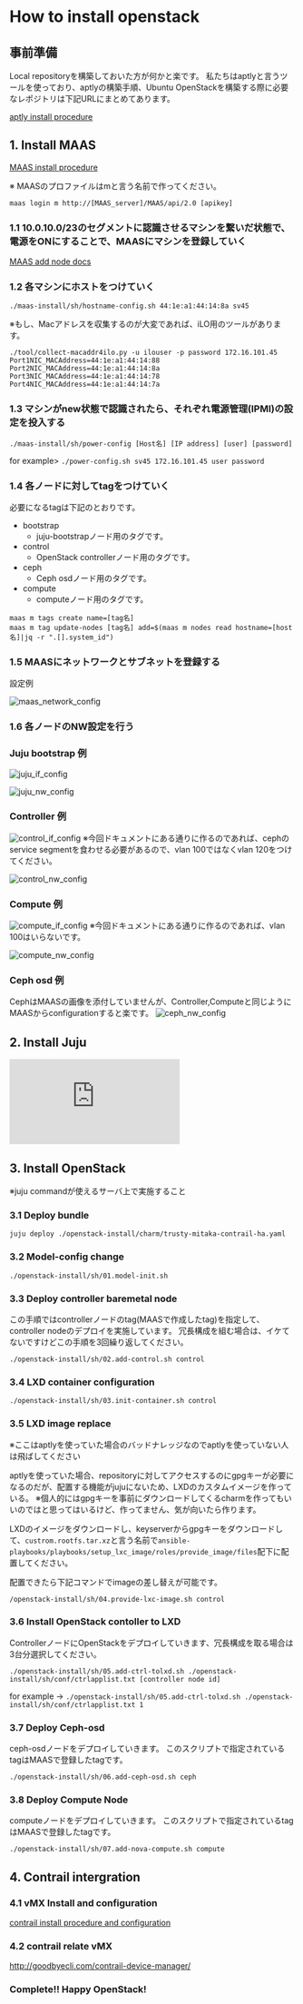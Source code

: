 # How to install openstack

## 事前準備

Local repositoryを構築しておいた方が何かと楽です。
私たちはaptlyと言うツールを使っており、aptlyの構築手順、Ubuntu OpenStackを構築する際に必要なレポジトリは下記URLにまとめてあります。

[aptly install procedure](https://github.com/konono/aptly-toolset)

## 1. Install MAAS

[MAAS install procedure](https://github.com/konono/equlipse/blob/master/maas-install/how-to-install-maas.md 'MAAS install')

※ MAASのプロファイルはmと言う名前で作ってください。

`maas login m http://[MAAS_server]/MAAS/api/2.0 [apikey]`

### 1.1 10.0.10.0/23のセグメントに認識させるマシンを繋いだ状態で、電源をONにすることで、MAASにマシンを登録していく

[MAAS add node docs](https://docs.ubuntu.com/maas/2.1/en/nodes-add 'MAAS add node')

### 1.2 各マシンにホストをつけていく

`./maas-install/sh/hostname-config.sh 44:1e:a1:44:14:8a sv45`

※もし、Macアドレスを収集するのが大変であれば、iLO用のツールがあります。

```
./tool/collect-macaddr4ilo.py -u ilouser -p password 172.16.101.45
Port1NIC_MACAddress=44:1e:a1:44:14:88
Port2NIC_MACAddress=44:1e:a1:44:14:8a
Port3NIC_MACAddress=44:1e:a1:44:14:78
Port4NIC_MACAddress=44:1e:a1:44:14:7a
```

### 1.3 マシンがnew状態で認識されたら、それぞれ電源管理(IPMI)の設定を投入する

`./maas-install/sh/power-config [Host名] [IP address] [user] [password]`

for example> `./power-config.sh sv45 172.16.101.45 user password`

### 1.4 各ノードに対してtagをつけていく

必要になるtagは下記のとおりです。
* bootstrap
  * juju-bootstrapノード用のタグです。
* control
  * OpenStack controllerノード用のタグです。
* ceph
  * Ceph osdノード用のタグです。
* compute
  * computeノード用のタグです。

```
maas m tags create name=[tag名]
maas m tag update-nodes [tag名] add=$(maas m nodes read hostname=[host名]|jq -r ".[].system_id") 
```

### 1.5 MAASにネットワークとサブネットを登録する

設定例

![maas_network_config](https://raw.githubusercontent.com/konono/equlipse/images/maas_network_config.PNG 'maas_network_config')

### 1.6 各ノードのNW設定を行う



### Juju bootstrap 例

![juju_if_config](https://raw.githubusercontent.com/konono/equlipse/images/juju-if.PNG)

![juju_nw_config](https://raw.githubusercontent.com/konono/equlipse/images/juju-nw-config.PNG)



### Controller 例

![control_if_config](https://raw.githubusercontent.com/konono/equlipse/images/control-if.PNG)
※今回ドキュメントにある通りに作るのであれば、cephのservice segmentを食わせる必要があるので、vlan 100ではなくvlan 120をつけてください。

![control_nw_config](https://raw.githubusercontent.com/konono/equlipse/images/control-nw-config.PNG)



### Compute 例

![compute_if_config](https://raw.githubusercontent.com/konono/equlipse/images/compute-if.PNG)
※今回ドキュメントにある通りに作るのであれば、vlan 100はいらないです。

![compute_nw_config](https://raw.githubusercontent.com/konono/equlipse/images/compute-nw-config.PNG)



### Ceph osd 例

CephはMAASの画像を添付していませんが、Controller,Computeと同じようにMAASからconfigurationすると楽です。
![ceph_nw_config](https://raw.githubusercontent.com/konono/equlipse/images/ceph-nw-config.PNG)



## 2. Install Juju

![juju install procedure](https://github.com/konono/equlipse/blob/master/juju-install/how-to-install-juju.md)



## 3. Install OpenStack

※juju commandが使えるサーバ上で実施すること


### 3.1 Deploy bundle

`juju deploy ./openstack-install/charm/trusty-mitaka-contrail-ha.yaml`


### 3.2 Model-config change

`./openstack-install/sh/01.model-init.sh`


### 3.3 Deploy controller baremetal node

この手順ではcontrollerノードのtag(MAASで作成したtag)を指定して、controller nodeのデプロイを実施しています。
冗長構成を組む場合は、イケてないですけどこの手順を3回繰り返してください。

`./openstack-install/sh/02.add-control.sh control`


### 3.4 LXD container configuration

`./openstack-install/sh/03.init-container.sh control`


### 3.5 LXD image replace

※ここはaptlyを使っていた場合のバッドナレッジなのでaptlyを使っていない人は飛ばしてください

aptlyを使っていた場合、repositoryに対してアクセスするのにgpgキーが必要になるのだが、配置する機能がjujuにないため、LXDのカスタムイメージを作っている。
※個人的にはgpgキーを事前にダウンロードしてくるcharmを作ってもいいのではと思ってはいるけど、作ってません、気が向いたら作ります。

LXDのイメージをダウンロードし、keyserverからgpgキーをダウンロードして、`custrom.rootfs.tar.xz`と言う名前で`ansible-playbooks/playbooks/setup_lxc_image/roles/provide_image/files`配下に配置してください。

配置できたら下記コマンドでimageの差し替えが可能です。

`/openstack-install/sh/04.provide-lxc-image.sh control`


### 3.6 Install OpenStack contoller to LXD

ControllerノードにOpenStackをデプロイしていきます、冗長構成を取る場合は3台分選択してください。

`./openstack-install/sh/05.add-ctrl-tolxd.sh ./openstack-install/sh/conf/ctrlapplist.txt [controller node id]`

for example ->
`./openstack-install/sh/05.add-ctrl-tolxd.sh ./openstack-install/sh/conf/ctrlapplist.txt 1`


### 3.7 Deploy Ceph-osd

ceph-osdノードをデプロイしていきます。
このスクリプトで指定されているtagはMAASで登録したtagです。

`./openstack-install/sh/06.add-ceph-osd.sh ceph`


### 3.8 Deploy Compute Node

computeノードをデプロイしていきます。
このスクリプトで指定されているtagはMAASで登録したtagです。

`./openstack-install/sh/07.add-nova-compute.sh compute`

## 4. Contrail intergration

### 4.1 vMX Install and configuration

[contrail install procedure and configuration](https://github.com/konono/equlipse/blob/master/vmx-install/how-to-install-vmx.md)

### 4.2 contrail relate vMX

http://goodbyecli.com/contrail-device-manager/

### Complete!! Happy OpenStack!

